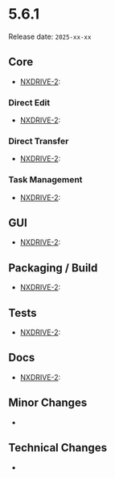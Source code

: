 # 5.6.1

Release date: `2025-xx-xx`

## Core

- [NXDRIVE-2](https://hyland.atlassian.net/browse/NXDRIVE-3):

### Direct Edit

- [NXDRIVE-2](https://hyland.atlassian.net/browse/NXDRIVE-3):

### Direct Transfer

- [NXDRIVE-2](https://hyland.atlassian.net/browse/NXDRIVE-3):

### Task Management
- [NXDRIVE-2](https://hyland.atlassian.net/browse/NXDRIVE-3):

## GUI

- [NXDRIVE-2](https://hyland.atlassian.net/browse/NXDRIVE-3):

## Packaging / Build

- [NXDRIVE-2](https://hyland.atlassian.net/browse/NXDRIVE-3):

## Tests

- [NXDRIVE-2](https://hyland.atlassian.net/browse/NXDRIVE-3):

## Docs

- [NXDRIVE-2](https://hyland.atlassian.net/browse/NXDRIVE-3):

## Minor Changes

-

## Technical Changes

-